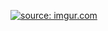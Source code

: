 <a href="http://imgur.com/OLS19Rd"><img src="http://i.imgur.com/OLS19Rd.png" title="source: imgur.com" /></a>
